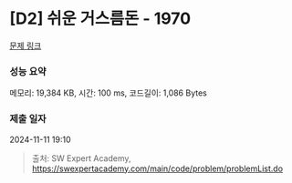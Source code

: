 # [D2] 쉬운 거스름돈 - 1970 

[문제 링크](https://swexpertacademy.com/main/code/problem/problemDetail.do?contestProbId=AV5PsIl6AXIDFAUq) 

### 성능 요약

메모리: 19,384 KB, 시간: 100 ms, 코드길이: 1,086 Bytes

### 제출 일자

2024-11-11 19:10



> 출처: SW Expert Academy, https://swexpertacademy.com/main/code/problem/problemList.do